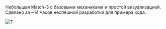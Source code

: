 Небольшая Match-3 с базовыми механиками и простой визуализацией. Сделано за ~14 часов неспешной разработки для примера кода.


![T](https://github.com/user-attachments/assets/b70d94e8-f177-4471-8855-16321c483191)
